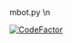 <!DOCTYPE html>
<html>
  <head>
  </head>
  <body>
    mbot.py \n
    <p><a href="https://www.codefactor.io/repository/github/mgpyz/mbot.py"><img src="https://www.codefactor.io/repository/github/mgpyz/mbot.py/badge?style=for-the-badge" alt="CodeFactor" /></a></p>
  </body>
  
</html>
